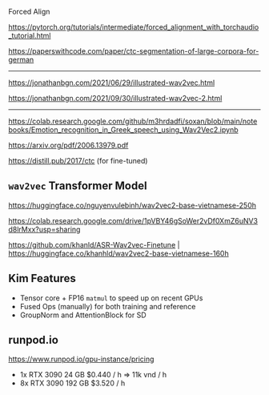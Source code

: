 Forced Align

https://pytorch.org/tutorials/intermediate/forced_alignment_with_torchaudio_tutorial.html

https://paperswithcode.com/paper/ctc-segmentation-of-large-corpora-for-german

- - -

https://jonathanbgn.com/2021/06/29/illustrated-wav2vec.html

https://jonathanbgn.com/2021/09/30/illustrated-wav2vec-2.html


- - -


https://colab.research.google.com/github/m3hrdadfi/soxan/blob/main/notebooks/Emotion_recognition_in_Greek_speech_using_Wav2Vec2.ipynb

https://arxiv.org/pdf/2006.13979.pdf

https://distill.pub/2017/ctc (for fine-tuned)


## `wav2vec` Transformer Model

https://huggingface.co/nguyenvulebinh/wav2vec2-base-vietnamese-250h

https://colab.research.google.com/drive/1pVBY46gSoWer2vDf0XmZ6uNV3d8lrMxx?usp=sharing

https://github.com/khanld/ASR-Wav2vec-Finetune |
https://huggingface.co/khanhld/wav2vec2-base-vietnamese-160h




## Kim Features

* Tensor core + FP16 `matmul` to speed up on recent GPUs
* Fused Ops (manually) for both training and reference
* GroupNorm and AttentionBlock for SD

## runpod.io
https://www.runpod.io/gpu-instance/pricing

- 1x RTX 3090	 24 GB 		$0.440 / h => 11k vnd / h
- 8x RTX 3090	192 GB 		$3.520 / h

